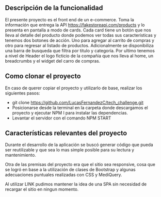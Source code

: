 ## Descripción de la funcionalidad

El presente proyecto es el front end de un e-commerce. Toma la información que entrega la API https://fakestoreapi.com/products y lo presenta en pantalla a modo de cards. Cada card tiene un botón que nos lleva al detalle del producto donde podemos ver todas sus características y tenemos dos botones de acción. Uno para agregar al carrito de compras y otro para regresar al listado de productos. Adicionalmente se disponibiliza una barra de busqueda que filtra por titulo y categoría. Por ultimo tenemos a nivel de Header el logo ficticio de la compañia que nos lleva al home, un breadcrumbs y el widget del carro de compras.

## Como clonar el proyecto

En caso de querer copiar el proyecto y utilizarlo de base, realizar los siguientes pasos:

- git clone https://github.com/LucasFernandezC/tech_challenge.git
- Posicionarse desde la terminal en la carpeta donde descargamos el proyecto y ejecutar NPM I para instalar las dependencias.
- Levantar el servidor con el comando NPM START

## Características relevantes del proyecto

Durante el desarrollo de la aplicación se buscó generar código que pueda ser reutilizable y que sea lo mas simple posible para su lectura y mantenimiento.

Otra de las premisas del proyecto era que el sitio sea responsive, cosa que se logró en base a la utilización de clases de Bootstrap y algunas adecuaciones puntuales realizadas con CSS y MediQuery.

Al utilizar LINK pudimos mantener la idea de una SPA sin necesidad de recargar el sitio en ningun momento.
